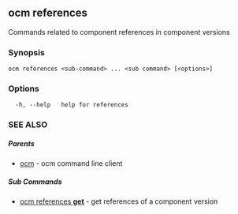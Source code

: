 ## ocm references

Commands related to component references in component versions

### Synopsis

```
ocm references <sub-command> ... <sub command> [<options>]
```

### Options

```
  -h, --help   help for references
```

### SEE ALSO

##### Parents

* [ocm](ocm.md)	 - ocm command line client


##### Sub Commands

* [ocm references <b>get</b>](ocm_references_get.md)	 - get references of a component version

